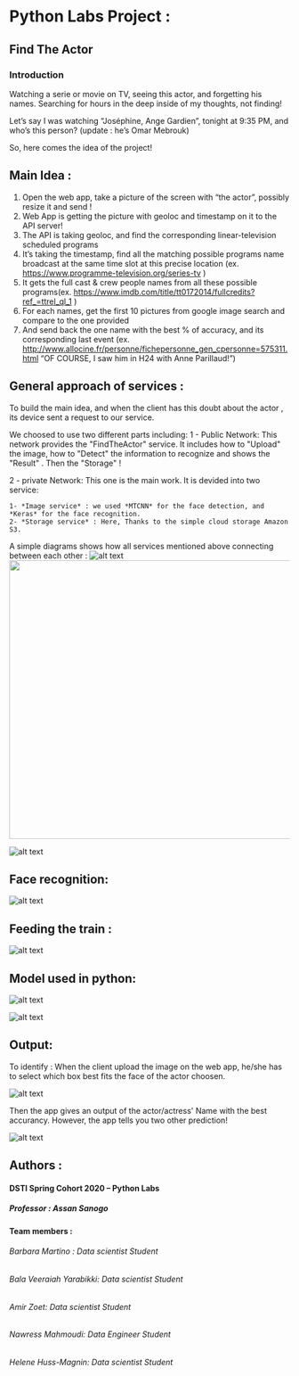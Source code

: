 # Python Labs Project :
   ## Find The Actor
### Introduction
Watching a serie or movie on TV, seeing this actor, and forgetting his names. Searching for hours in the deep inside of my thoughts, not finding!

Let’s say I was watching “Joséphine, Ange Gardien”, tonight at 9:35 PM, and who’s this person? (update : he’s Omar Mebrouk)

So, here comes the idea of the project!

## Main Idea :	
 1. Open the web app, take a picture of the screen with “the actor”, possibly resize it and send !
 2. Web App is getting the picture with geoloc and timestamp on it to the API server!
 3. The API is taking geoloc, and find the corresponding linear-television scheduled programs
 4. It’s taking the timestamp, find all the matching possible programs name broadcast at the same time slot at this precise location (ex. https://www.programme-television.org/series-tv  )
 5. It gets the full cast & crew people names from all these possible programs(ex. https://www.imdb.com/title/tt0172014/fullcredits?ref_=ttrel_ql_1  )	
 6. For each names, get the first 10 pictures from google image search and compare to the one provided
 7. And send back the one name with the best % of accuracy, and its corresponding last event (ex. http://www.allocine.fr/personne/fichepersonne_gen_cpersonne=575311.html 
 “OF COURSE, I saw him in H24 with Anne Parillaud!”)
 
## General approach of services :
To build the main idea, and when the client has this doubt about the actor , its device sent a request to our service.

We choosed to use two different parts including: 
 1 - Public Network:
 This network provides the "FindTheActor" service. It includes how to "Upload" the image, how to "Detect" the information to recognize and shows the "Result" . Then the "Storage" !
 
 2 - private Network:
 This one is the main work. It is devided into two service: 
 
    1- *Image service* : we used *MTCNN* for the face detection, and *Keras* for the face recognition.
    2- *Storage service* : Here, Thanks to the simple cloud storage Amazon S3.
    
    
A simple diagrams shows how all services mentioned above connecting between each other :
 ![alt text](https://github.com/azoet/FindTheActor/blob/master/images/service.JPG)
 <img src="https://github.com/azoet/FindTheActor/blob/master/images/service.JPG" height="500" width="700"/>

 
![alt text](https://github.com/azoet/FindTheActor/blob/master/images/services.JPG)
 
 ## Face recognition:
 ![alt text](https://github.com/azoet/FindTheActor/blob/master/images/recognition.JPG)
 
 ## Feeding the train :
 
 ![alt text](https://github.com/azoet/FindTheActor/blob/master/images/feeding_the_train.JPG)
 ## Model used in python:
 ![alt text](https://github.com/azoet/FindTheActor/blob/master/images/model.JPG)
 
 
 ![alt text](https://github.com/azoet/FindTheActor/blob/master/images/model.JPG)
  
  
 ## Output:
 To identify :
 When the client upload the image on the web app, he/she has to select which box best fits the face of the actor choosen. 
 
 ![alt text](https://github.com/azoet/FindTheActor/blob/master/images/output1.JPG)
 
 
 Then the app gives an output of the actor/actress' Name with the best accurancy. However, the app tells you two other prediction!
 
 ![alt text](https://github.com/azoet/FindTheActor/blob/master/images/output2.JPG)
 
 ## Authors :
 #### DSTI Spring Cohort 2020 – Python Labs 
##### Professor : Assan Sanogo
#### Team members :
###### Barbara Martino : *Data scientist Student*
###### Bala Veeraiah Yarabikki: *Data scientist Student*
###### Amir Zoet: *Data scientist Student*
###### Nawress Mahmoudi: *Data Engineer Student*
###### Helene Huss-Magnin: *Data scientist Student*
 

